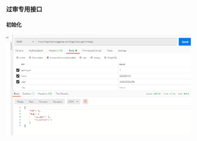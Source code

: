 ### 过审专用接口

#### 初始化
![初始化](https://github.com/Dosen2017/IOSreview/blob/master/%E5%88%9D%E5%A7%8B%E5%8C%96.png)
